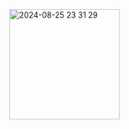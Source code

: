 <img src="https://github.com/user-attachments/assets/d6f8af7d-cc30-4265-9e38-36c15599dfc6" alt="2024-08-25 23 31 29" width="200"/>

